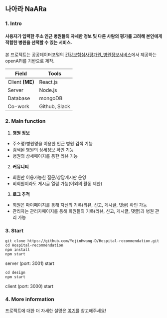 ## 나아라 NaARa

### 1. Intro
 #### 사용자가 입력한 주소 인근 병원들의 자세한 정보 및 다른 사람의 평가를 고려해 본인에게 적합한 병원을 선택할 수 있는 서비스.
 
 본 프로젝트는 공공데이터포털의 [건강보험심사평가원_병원정보서비스](data.go.kr/tcs/dss/selectApiDataDetailView.do?publicDataPk=15001698)에서 제공하는 openAPI를 기반으로 제작.

Field | Tools
--- | ---
Client **(ME)** | React.js
Server | Node.js
Database | mongoDB
Co-work | Github, Slack


### 2. Main function
1) **병원 정보**
* 주소명/병원명을 이용한 인근 병원 검색 기능
* 검색된 병원의 상세정보 확인 기능
* 병원의 상세페이지를 통한 리뷰 기능

2) **커뮤니티**
* 회원만 이용가능한 질문/상담게시판 운영
* 비회원이라도 게시글 열람 가능(이외의 활동 제한)

3) **로그 추적**
* 회원은 마이페이지를 통해 자신의 기록(리뷰, 신고, 게시글, 댓글) 확인 가능
* 관리자는 관리자페이지를 통해 회원들의 기록(리뷰, 신고, 게시글, 댓글)과 병원 관리 가능


### 3. Start
```shell
git clone https://github.com/YejinHwang-D/Hospital-recommendation.git
cd Hospital-recommendation
npm install
npm start
```
server (port: 3001) start
```shell
cd design
npm start
```
client (port: 3000) start

### 4. More information
프로젝트에 대한 더 자세한 설명은 [여기](https://rattle-show-e64.notion.site/0ff7f503634f48cf99b0282788516a2f)를 참고해주세요!
